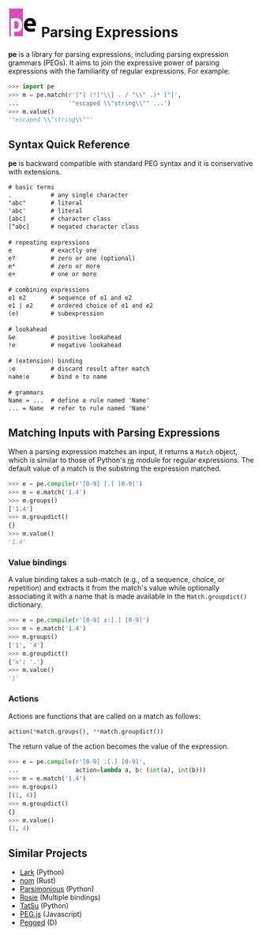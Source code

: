 # <img src="docs/logo.png" width="60" alt="pe logo" /> Parsing Expressions

**pe** is a library for parsing expressions, including parsing
expression grammars (PEGs). It aims to join the expressive power of
parsing expressions with the familiarity of regular expressions.
For example:

``` python
>>> import pe
>>> m = pe.match(r'["] (!["\\] . / "\\" .)* ["]',
...              '"escaped \\"string\\"" ...')
>>> m.value()
'"escaped \\"string\\""'
```


## Syntax Quick Reference

**pe** is backward compatible with standard PEG syntax and it is
conservative with extensions.

```regex
# basic terms
.           # any single character
"abc"       # literal
'abc'       # literal
[abc]       # character class
[^abc]      # negated character class

# repeating expressions
e           # exactly one
e?          # zero or one (optional)
e*          # zero or more
e+          # one or more

# combining expressions
e1 e2       # sequence of e1 and e2
e1 | e2     # ordered choice of e1 and e2
(e)         # subexpression

# lookahead
&e          # positive lookahead
!e          # negative lookahead

# (extension) binding
:e          # discard result after match
name:e      # bind e to name

# grammars
Name = ...  # define a rule named 'Name'
... = Name  # refer to rule named 'Name'
```

## Matching Inputs with Parsing Expressions

When a parsing expression matches an input, it returns a `Match`
object, which is similar to those of Python's
[re](https://docs.python.org/3/library/re.html) module for regular
expressions. The default value of a match is the substring the
expression matched.

```python
>>> e = pe.compile(r'[0-9] [.] [0-9]')
>>> m = e.match('1.4')
>>> m.groups()
['1.4']
>>> m.groupdict()
{}
>>> m.value()
'1.4'
```

### Value bindings

A value binding takes a sub-match (e.g., of a sequence, choice, or
repetition) and extracts it from the match's value while optionally
associating it with a name that is made available in the
`Match.groupdict()` dictionary.

```python
>>> e = pe.compile(r'[0-9] x:[.] [0-9]')
>>> m = e.match('1.4')
>>> m.groups()
['1', '4']
>>> m.groupdict()
{'x': '.'}
>>> m.value()
'1'
```

### Actions

Actions are functions that are called on a match as follows:

``` python
action(*match.groups(), **match.groupdict())
```

The return value of the action becomes the value of the expression.

```python
>>> e = pe.compile(r'[0-9] :[.] [0-9]',
...                action=lambda a, b: (int(a), int(b)))
>>> m = e.match('1.4')
>>> m.groups()
[(1, 4)]
>>> m.groupdict()
{}
>>> m.value()
(1, 4)
```

## Similar Projects

- [Lark](https://github.com/lark-parser/lark) (Python)
- [nom](https://github.com/Geal/nom) (Rust)
- [Parsimonious](https://github.com/erikrose/parsimonious) (Python)
- [Rosie](https://rosie-lang.org/) (Multiple bindings)
- [TatSu](https://tatsu.readthedocs.io/en/stable/) (Python)
- [PEG.js](https://github.com/pegjs/pegjs) (Javascript)
- [Pegged](https://github.com/PhilippeSigaud/Pegged) (D)
